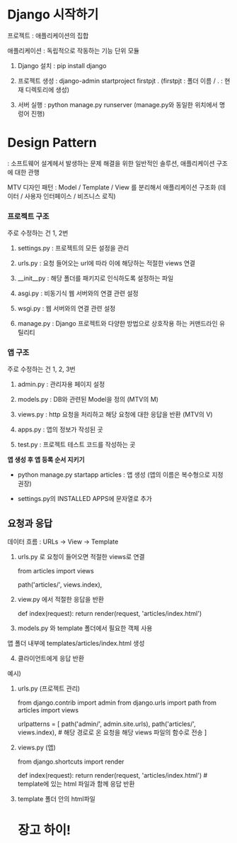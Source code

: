# Django 시작하기

프로젝트 : 애플리케이션의 집합

애플리케이션 : 독립적으로 작동하는 기능 단위 모듈 

1. Django 설치 : pip install django

2. 프로젝트 생성 : django-admin startproject firstpjt . (firstpjt : 폴더 이름 / . : 현재 디렉토리에 생성)

3. 서버 실행 : python manage.py runserver (manage.py와 동일한 위치에서 명렁어 진행)

# Design Pattern

: 소프트웨어 설계헤서 발생하는 문제 해결을 위한 일반적인 솔루션, 애플리케이션 구조에 대한 관행

MTV 디자인 패턴 : Model / Template / View 를 분리해서 애플리케이션 구조화 (데이터 / 사용자 인터페이스 / 비즈니스 로직) 


### 프로젝트 구조

주로 수정하는 건 1, 2번 

1. settings.py : 프로젝트의 모든 설정을 관리

2. urls.py : 요청 들어오는 url에 따라 이에 해당하는 적절한 views 연결

3. __init__py : 해당 폴더를 패키지로 인식하도록 설정하는 파일

4. asgi.py : 비동기식 웹 서버와의 연결 관련 설정

5. wsgi.py : 웹 서버와의 연결 관련 설정

6. manage.py : Django 프로젝트와 다양한 방법으로 상호작용 하는 커맨드라인 유틸리티

### 앱 구조 

주로 수정하는 건 1, 2, 3번 

1. admin.py : 관리자용 페이지 설정

2. models.py : DB와 관련된 Model을 정의 (MTV의 M)

3. views.py : http 요청을 처리하고 해당 요청에 대한 응답을 반환 (MTV의 V)

4. apps.py : 앱의 정보가 작성된 곳

5. test.py : 프로젝트 테스트 코드를 작성하는 곳 

**앱 생성 후 앱 등록 순서 지키기**

- python manage.py startapp articles : 앱 생성 (앱의 이름은 복수형으로 지정 권장)

- settings.py의 INSTALLED APPS에 문자열로 추가

## 요청과 응답

데이터 흐름 : URLs -> View -> Template 

1. urls.py 로 요청이 들어오면 적절한 views로 연결

    from articles import views

    path('articles/', views.index),

2. view.py 에서 적절한 응답을 반환

    def index(request):
        return render(request, 'articles/index.html')

3. models.py 와 template 폴더에서 필요한 객체 사용

앱 폴더 내부에 templates/articles/index.html 생성

4. 클라이언트에게 응답 반환 


예시) 

1. urls.py (프로젝트 관리)


    from django.contrib import admin
    from django.urls import path
    from articles import views

    urlpatterns = [
        path('admin/', admin.site.urls),
        path('articles/', views.index),     # 해당 경로로 온 요청을 해당 views 파일의 함수로 전송 
    ]


2. views.py (앱)


    from django.shortcuts import render

    def index(request):
        return render(request, 'articles/index.html')   # template에 있는 html 파일과 함께 응답 반환 


3. template 폴더 안의 html파일 


    <!DOCTYPE html>
    <html lang="en">
    <head>
    <meta charset="UTF-8">
    <meta name="viewport" content="width=device-width, initial-scale=1.0">
    <title>Document</title>
    </head>
    <body>
    <h1>장고 하이!</h1>
    </body>
    </html>


